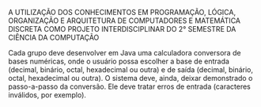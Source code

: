 A UTILIZAÇÃO DOS CONHECIMENTOS EM PROGRAMAÇÃO, LÓGICA, ORGANIZAÇÃO E
ARQUITETURA DE COMPUTADORES E MATEMÁTICA DISCRETA COMO PROJETO
INTERDISCIPLINAR DO 2° SEMESTRE DA CIÊNCIA DA COMPUTAÇÃO

Cada grupo deve desenvolver em Java uma calculadora conversora de bases numéricas, onde o
usuário possa escolher a base de entrada (decimal, binário, octal, hexadecimal ou outra) e de
saída (decimal, binário, octal, hexadecimal ou outra).
O sistema deve, ainda, deixar demonstrado o passo-a-passo da conversão.
Ele deve tratar erros de entrada (caracteres inválidos, por exemplo).
